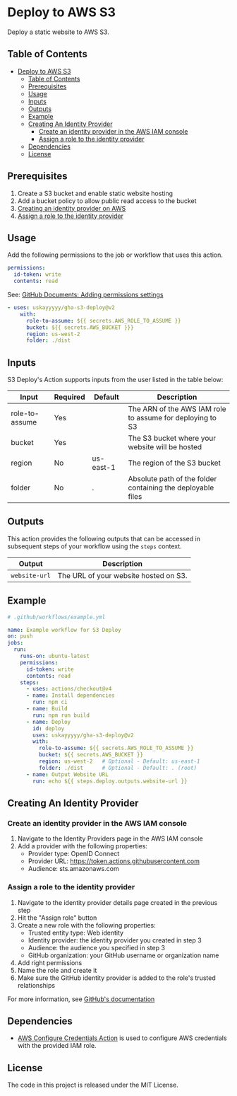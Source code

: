 # Deploy to AWS S3
Deploy a static website to AWS S3.

## Table of Contents
- [Deploy to AWS S3](#deploy-to-aws-s3)
  - [Table of Contents](#table-of-contents)
  - [Prerequisites](#prerequisites)
  - [Usage](#usage)
  - [Inputs](#inputs)
  - [Outputs](#outputs)
  - [Example](#example)
  - [Creating An Identity Provider](#creating-an-identity-provider)
    - [Create an identity provider in the AWS IAM console](#create-an-identity-provider-in-the-aws-iam-console)
    - [Assign a role to the identity provider](#assign-a-role-to-the-identity-provider)
  - [Dependencies](#dependencies)
  - [License](#license)

## Prerequisites
1. Create a S3 bucket and enable static website hosting
2. Add a bucket policy to allow public read access to the bucket
3. [Creating an identity provider on AWS](#creating-an-identity-provider-in-the-aws-iam-console)
4. [Assign a role to the identity provider](#assign-a-role-to-the-identity-provider)

## Usage
Add the following permissions to the job or workflow that uses this action.
```yml
permissions:
  id-token: write
  contents: read
```
See: [GitHub Documents: Adding permissions settings](https://docs.github.com/en/actions/deployment/security-hardening-your-deployments/configuring-openid-connect-in-amazon-web-services#adding-permissions-settings)

```yml
- uses: uskayyyyy/gha-s3-deploy@v2
    with:
      role-to-assume: ${{ secrets.AWS_ROLE_TO_ASSUME }}
      bucket: ${{ secrets.AWS_BUCKET }}}
      region: us-west-2
      folder: ./dist
```

## Inputs
S3 Deploy's Action supports inputs from the user listed in the table below:

| Input          | Required | Default   | Description                                                 |
| -------------- | -------- | --------- | ----------------------------------------------------------- |
| role-to-assume | Yes      |           | The ARN of the AWS IAM role to assume for deploying to S3   |
| bucket         | Yes      |           | The S3 bucket where your website will be hosted             |
| region         | No       | us-east-1 | The region of the S3 bucket                                 |
| folder         | No       | .         | Absolute path of the folder containing the deployable files |

## Outputs
This action provides the following outputs that can be accessed in subsequent steps of your workflow using the `steps` context.

| Output        | Description                           |
| ------------- | ------------------------------------- |
| `website-url` | The URL of your website hosted on S3. |

## Example
```yml
# .github/workflows/example.yml

name: Example workflow for S3 Deploy
on: push
jobs:
  run:
    runs-on: ubuntu-latest
    permissions:
      id-token: write
      contents: read
    steps:
      - uses: actions/checkout@v4
      - name: Install dependencies
        run: npm ci
      - name: Build
        run: npm run build
      - name: Deploy
        id: deploy
        uses: uskayyyyy/gha-s3-deploy@v2
        with:
          role-to-assume: ${{ secrets.AWS_ROLE_TO_ASSUME }}
          bucket: ${{ secrets.AWS_BUCKET }}
          region: us-west-2   # Optional - Default: us-east-1
          folder: ./dist      # Optional - Default: . (root)
      - name: Output Website URL
        run: echo ${{ steps.deploy.outputs.website-url }}
```

## Creating An Identity Provider
### Create an identity provider in the AWS IAM console
1. Navigate to the Identity Providers page in the AWS IAM console
2. Add a provider with the following properties:
   * Provider type: OpenID Connect
   * Provider URL: https://token.actions.githubusercontent.com
   * Audience: sts.amazonaws.com
### Assign a role to the identity provider
1. Navigate to the identity provider details page created in the previous step
2. Hit the "Assign role" button
3. Create a new role with the following properties:
   * Trusted entity type: Web identity
   * Identity provider: the identity provider you created in step 3
   * Audience: the audience you specified in step 3
   * GitHub organization: your GitHub username or organization name
4. Add right permissions
5. Name the role and create it
6. Make sure the GitHub identity provider is added to the role's trusted relationships

For more information, see [GitHub's documentation](https://docs.github.com/en/actions/deployment/security-hardening-your-deployments/configuring-openid-connect-in-amazon-web-services)

## Dependencies
- [AWS Configure Credentials Action](https://github.com/aws-actions/configure-aws-credentials) is used to configure AWS credentials with the provided IAM role.

## License
The code in this project is released under the MIT License.
